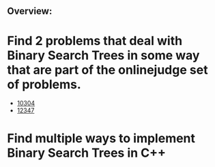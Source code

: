## Overview:
# Find 2 problems that deal with Binary Search Trees in some way that are part of the onlinejudge set of problems.
  - [10304](https://onlinejudge.org/index.php?option=com_onlinejudge&Itemid=8&page=show_problem&problem=1245)
  - [12347](https://onlinejudge.org/external/123/12347.pdf)
# Find multiple ways to implement Binary Search Trees in C++
